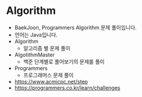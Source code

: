 # Algorithm
* BaekJoon, Programmers Algorithm 문제 풀이입니다.
* 언어는 Java입니다.
* Algorithm
  * 알고리즘 별 문제 풀이
* AlgotithmMaster
  * 백준 단계별로 풀어보기의 문제를 풀이
* Programmers
  *  프로그래머스 문제 풀이
* https://www.acmicpc.net/step
* https://programmers.co.kr/learn/challenges
